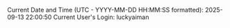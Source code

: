 Current Date and Time (UTC - YYYY-MM-DD HH:MM:SS formatted): 2025-09-13 22:00:50
Current User's Login: luckyaiman
